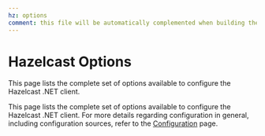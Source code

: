 ```yaml
---
hz: options
comment: this file will be automatically complemented when building the doc
---
```

# Hazelcast Options

This page lists the complete set of options available to configure the Hazelcast .NET client.

This page lists the complete set of options available to configure the Hazelcast .NET client. For more details regarding configuration in general, including configuration sources, refer to the [Configuration](../configuration.md) page.
